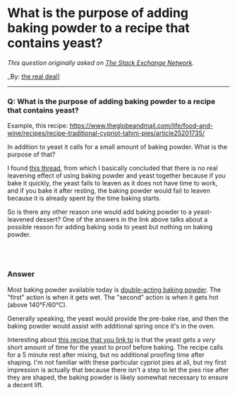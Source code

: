 ﻿# What is the purpose of adding baking powder to a recipe that contains yeast?

_This question originally asked on [The Stack Exchange Network](https://cooking.stackexchange.com/q/113979)._

_By: [the real deal](https://cooking.stackexchange.com/u/80467)]
<br><hr>
### Q: What is the purpose of adding baking powder to a recipe that contains yeast?
<p>Example, this recipe: <a href="https://www.theglobeandmail.com/life/food-and-wine/recipes/recipe-traditional-cypriot-tahini-pies/article25201735/" rel="nofollow noreferrer">https://www.theglobeandmail.com/life/food-and-wine/recipes/recipe-traditional-cypriot-tahini-pies/article25201735/</a></p>
<p>In addition to yeast it calls for a small amount of baking powder. What is the purpose of that?</p>
<p>I found <a href="https://cooking.stackexchange.com/questions/32291/why-are-there-no-recipes-combining-both-yeast-and-baking-powder">this thread</a>, from which I basically concluded that there is no real leavening effect of using baking powder and yeast together because if you bake it quickly, the yeast fails to leaven as it does not have time to work, and if you bake it after resting, the baking powder would fail to leaven because it is already spent by the time baking starts.</p>
<p>So is there any other reason one would add baking powder to a yeast-leavened dessert? One of the answers in the link above talks about a possible reason for adding baking soda to yeast but nothing on baking powder.</p>

<br><br>
### Answer 
<p>Most baking powder available today is <a href="https://bakerpedia.com/ingredients/double-acting-baking-powder/#:%7E:text=Although%20it%20is%20acidic%20by,warmed%20above%20140%20oF.&amp;text=In%20double%2Dacting%20formulas%2C%20the,by%20acid%20and%20alkaline%20reaction." rel="nofollow noreferrer">double-acting baking powder</a>. The &quot;first&quot; action is when it gets wet. The &quot;second&quot; action is when it gets hot (above 140°F/60°C).</p>
<p>Generally speaking, the yeast would provide the pre-bake rise, and then the baking powder would assist with additional spring once it's in the oven.</p>
<p>Interesting about <a href="https://www.theglobeandmail.com/life/food-and-wine/recipes/recipe-traditional-cypriot-tahini-pies/article25201735/" rel="nofollow noreferrer">this recipe that you link to</a> is that the yeast gets a <em>very</em> short amount of time for the yeast to proof before baking. The recipe calls for a 5 minute rest after mixing, but no additional proofing time after shaping. I'm not familiar with these particular cypriot pies at all, but my first impression is actually that because there isn't a step to let the pies rise after they are shaped, the baking powder is likely somewhat necessary to ensure a decent lift.</p>

